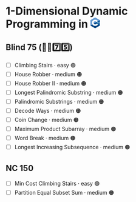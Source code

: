 # 1-Dimensional Dynamic Programming in <img src="../../assets/cppLogo.png" style="height: 1em; vertical-align: top;">

## Blind 75 (🧑‍🦯7️⃣5️⃣)
- [ ] Climbing Stairs · easy 🟢 
- [ ] House Robber · medium 🟠
- [ ] House Robber II · medium 🟠
- [ ] Longest Palindromic Substring · medium 🟠
- [ ] Palindromic Substrings · medium 🟠
- [ ] Decode Ways · medium 🟠
- [ ] Coin Change · medium 🟠
- [ ] Maximum Product Subarray · medium 🟠
- [ ] Word Break · medium 🟠
- [ ] Longest Increasing Subsequence · medium 🟠

## NC 150
- [ ] Min Cost Climbing Stairs · easy 🟢
- [ ] Partition Equal Subset Sum · medium 🟠